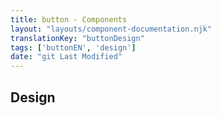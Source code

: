 ```yaml
---
title: button - Components
layout: "layouts/component-documentation.njk"
translationKey: "buttonDesign"
tags: ['buttonEN', 'design']
date: "git Last Modified"
---
```


## Design